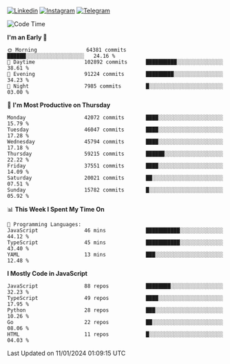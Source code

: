 [![Linkedin](https://img.shields.io/badge/-Archie-blue?style=flat-square&labelColor=gray&logo=Linkedin&logoColor=white&link=https://www.linkedin.com/in/archisdi)](https://www.linkedin.com/in/archisdi)
[![Instagram](https://img.shields.io/badge/-@archisdi-orange?style=flat-square&labelColor=gray&logo=Instagram&logoColor=white&link=https://www.instagram.com/archisdi)](https://www.instagram.com/archisdi)
[![Telegram](https://img.shields.io/badge/-aai-informational?style=flat-square&labelColor=gray&logo=telegram&logoColor=white&link=https://t.me/archisdi)](https://t.me/archisdi)

<!--START_SECTION:waka-->
![Code Time](http://img.shields.io/badge/Code%20Time-2%2C497%20hrs%2030%20mins-blue)

**I'm an Early 🐤** 

```text
🌞 Morning                64381 commits       ██████░░░░░░░░░░░░░░░░░░░   24.16 % 
🌆 Daytime                102892 commits      ██████████░░░░░░░░░░░░░░░   38.61 % 
🌃 Evening                91224 commits       █████████░░░░░░░░░░░░░░░░   34.23 % 
🌙 Night                  7985 commits        █░░░░░░░░░░░░░░░░░░░░░░░░   03.00 % 
```
📅 **I'm Most Productive on Thursday** 

```text
Monday                   42072 commits       ████░░░░░░░░░░░░░░░░░░░░░   15.79 % 
Tuesday                  46047 commits       ████░░░░░░░░░░░░░░░░░░░░░   17.28 % 
Wednesday                45794 commits       ████░░░░░░░░░░░░░░░░░░░░░   17.18 % 
Thursday                 59215 commits       ██████░░░░░░░░░░░░░░░░░░░   22.22 % 
Friday                   37551 commits       ████░░░░░░░░░░░░░░░░░░░░░   14.09 % 
Saturday                 20021 commits       ██░░░░░░░░░░░░░░░░░░░░░░░   07.51 % 
Sunday                   15782 commits       █░░░░░░░░░░░░░░░░░░░░░░░░   05.92 % 
```


📊 **This Week I Spent My Time On** 

```text
💬 Programming Languages: 
JavaScript               46 mins             ███████████░░░░░░░░░░░░░░   44.12 % 
TypeScript               45 mins             ███████████░░░░░░░░░░░░░░   43.40 % 
YAML                     13 mins             ███░░░░░░░░░░░░░░░░░░░░░░   12.48 % 
```

**I Mostly Code in JavaScript** 

```text
JavaScript               88 repos            ████████░░░░░░░░░░░░░░░░░   32.23 % 
TypeScript               49 repos            ████░░░░░░░░░░░░░░░░░░░░░   17.95 % 
Python                   28 repos            ███░░░░░░░░░░░░░░░░░░░░░░   10.26 % 
Go                       22 repos            ██░░░░░░░░░░░░░░░░░░░░░░░   08.06 % 
HTML                     11 repos            █░░░░░░░░░░░░░░░░░░░░░░░░   04.03 % 
```




 Last Updated on 11/01/2024 01:09:15 UTC
<!--END_SECTION:waka-->